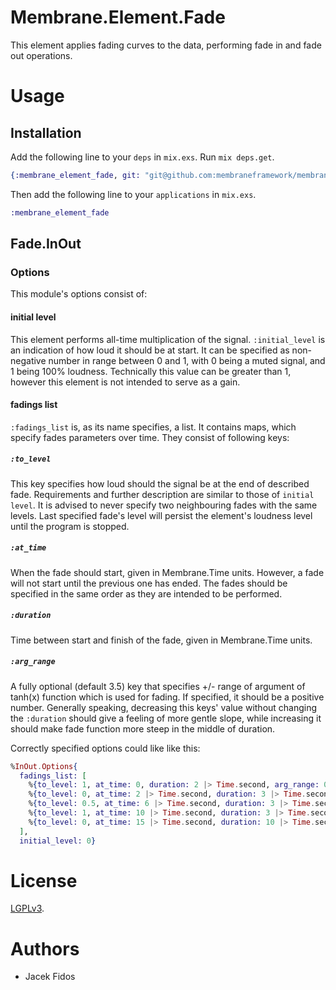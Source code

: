 # Membrane.Element.Fade

This element applies fading curves to the data, performing fade in and fade out operations. 

# Usage
## Installation

Add the following line to your `deps` in `mix.exs`.  Run `mix deps.get`.

```elixir
{:membrane_element_fade, git: "git@github.com:membraneframework/membrane-element-fade.git"}
```

Then add the following line to your `applications` in `mix.exs`.

```elixir
:membrane_element_fade
```

## Fade.InOut
### Options
This module's options consist of:

#### initial level
This element performs all-time multiplication of the signal. `:initial_level` is an indication of how loud it should be at start. It can be specified as non-negative number in range between 0 and 1, with 0 being a muted signal, and 1 being 100% loudness. Technically this value can be greater than 1, however this element is not intended to serve as a gain.
#### fadings list
`:fadings_list` is, as its name specifies, a list. It contains maps, which specify fades parameters over time. They consist of following keys:
##### `:to_level`
This key specifies how loud should the signal be at the end of described fade. Requirements and further description are similar to those of `initial level`.
It is advised to never specify two neighbouring fades with the same levels.
Last specified fade's level will persist the element's loudness level until the program is stopped.
##### `:at_time`
When the fade should start, given in Membrane.Time units.
However, a fade will not start until the previous one has ended.
The fades should be specified in the same order as they are intended to be performed.
##### `:duration`
Time between start and finish of the fade, given in Membrane.Time units.
##### `:arg_range`
A fully optional (default 3.5) key that specifies +/- range of argument of tanh(x) function which is used for fading. If specified, it should be a positive number. Generally speaking, decreasing this keys' value without changing the `:duration` should give a feeling of more gentle slope, while increasing it should make fade function more steep in the middle of duration.

Correctly specified options could like like this:
```elixir
%InOut.Options{
  fadings_list: [
    %{to_level: 1, at_time: 0, duration: 2 |> Time.second, arg_range: 0.5},
    %{to_level: 0, at_time: 2 |> Time.second, duration: 3 |> Time.second},
    %{to_level: 0.5, at_time: 6 |> Time.second, duration: 3 |> Time.second},
    %{to_level: 1, at_time: 10 |> Time.second, duration: 3 |> Time.second, arg_range: 5},
    %{to_level: 0, at_time: 15 |> Time.second, duration: 10 |> Time.second}
  ],
  initial_level: 0}
```

# License

[LGPLv3](https://www.gnu.org/licenses/lgpl-3.0.en.html).


# Authors

* Jacek Fidos